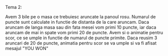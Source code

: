 Tema 2:


Avem 3 bile pe o masa ce trebuiesc aruncate la panoul rosu. Numarul de puncte sunt calculate in functie de distanta de la care aruncam. Daca aruncam de langa masa sau din fata mesei vom primi 10 puncte, iar daca aruncam de mai in spate vom primi 20 de puncte. Avem si o animatie pentru scor, ce se umple in functie de numarul de puncte primite. Daca reusim 3 aruncari de 20 de puncte, animatia pentru scor se va umple si va fi afisat mesajul "YOU WON"

